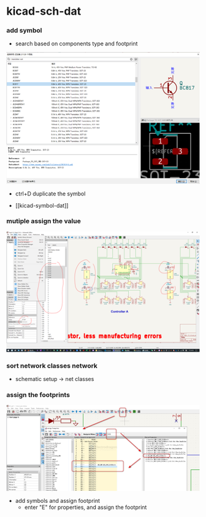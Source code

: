 
# kicad-sch-dat



### add symbol 

- search based on components type and footprint

![](2024-10-06-16-39-37.png)

- ctrl+D duplicate the symbol

- [[kicad-symbol-dat]]

### mutiple assign the value

![](2024-10-09-17-15-09.png)



### sort network classes network 

- schematic setup -> net classes




### assign the footprints

![](2024-09-18-01-41-13.png)

- add symbols and assign footprint 
  - enter "E" for properties, and assign the footprint 

